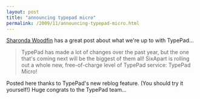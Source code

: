 ```yaml
---
layout: post
title: "announcing typepad micro"
permalink: /2009/11/announcing-typepad-micro.html
---
```


<p><a href="http://www.sharondawoodfin.net/">Sharonda Woodfin</a> has a great post about what we&#39;re up to with TypePad...</p>

<blockquote><p>TypePad has made a lot of changes over the past year, but the one that&#39;s coming next will be the biggest of them all! SixApart is rolling out a whole new, free-of-charge level of TypePad service: TypePad Micro!</p></blockquote>

<p>Posted here thanks to TypePad&#39;s new reblog feature. (You should try it yourself!) Huge congrats to the TypePad team...</p>


